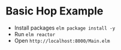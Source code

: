 # Basic Hop Example

- Install packages `elm package install -y`
- Run `elm reactor`
- Open `http://localhost:8000/Main.elm`
